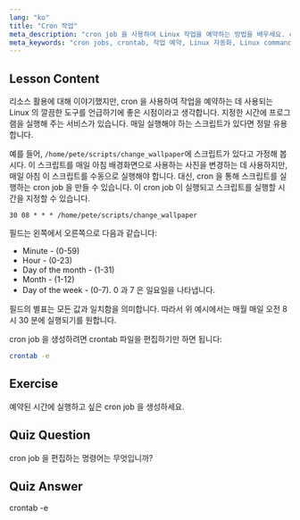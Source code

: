 ```yaml
---
lang: "ko"
title: "Cron 작업"
meta_description: "cron job 을 사용하여 Linux 작업을 예약하는 방법을 배우세요. crontab 구문을 이해하고 일상적인 작업을 위한 스크립트를 자동화하세요. 이 초보자 친화적인 가이드로 시작하세요!"
meta_keywords: "cron jobs, crontab, 작업 예약, Linux 자동화, Linux commands, 초보자 Linux, Linux tutorial, crontab -e"
---
```


## Lesson Content

리소스 활용에 대해 이야기했지만, cron 을 사용하여 작업을 예약하는 데 사용되는 Linux 의 깔끔한 도구를 언급하기에 좋은 시점이라고 생각합니다. 지정한 시간에 프로그램을 실행해 주는 서비스가 있습니다. 매일 실행해야 하는 스크립트가 있다면 정말 유용합니다.

예를 들어, `/home/pete/scripts/change_wallpaper`에 스크립트가 있다고 가정해 봅시다. 이 스크립트를 매일 아침 배경화면으로 사용하는 사진을 변경하는 데 사용하지만, 매일 아침 이 스크립트를 수동으로 실행해야 합니다. 대신, cron 을 통해 스크립트를 실행하는 cron job 을 만들 수 있습니다. 이 cron job 이 실행되고 스크립트를 실행할 시간을 지정할 수 있습니다.

```plaintext
30 08 * * * /home/pete/scripts/change_wallpaper
```

필드는 왼쪽에서 오른쪽으로 다음과 같습니다:

- Minute - (0-59)
- Hour - (0-23)
- Day of the month - (1-31)
- Month - (1-12)
- Day of the week - (0-7). 0 과 7 은 일요일을 나타냅니다.

필드의 별표는 모든 값과 일치함을 의미합니다. 따라서 위 예시에서는 매월 매일 오전 8 시 30 분에 실행되기를 원합니다.

cron job 을 생성하려면 crontab 파일을 편집하기만 하면 됩니다:

```bash
crontab -e
```

## Exercise

예약된 시간에 실행하고 싶은 cron job 을 생성하세요.

## Quiz Question

cron job 을 편집하는 명령어는 무엇입니까?

## Quiz Answer

crontab -e
